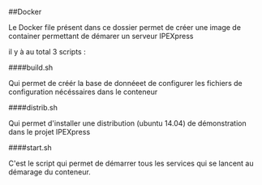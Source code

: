 ##Docker

Le Docker file présent dans ce dossier permet de créer une image de container permettant de démarer un serveur IPEXpress

il y à au total 3 scripts :

####build.sh 

Qui permet de créér la base de donnéeet de configurer les fichiers de configuration nécéssaires dans le conteneur 

####distrib.sh 

Qui permet d'installer une distribution (ubuntu 14.04) de démonstration dans le projet IPEXpress

####start.sh

C'est le script qui permet de démarrer tous les services qui se lancent au démarage du conteneur.
